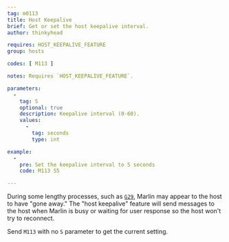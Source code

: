 ```yaml
---
tag: m0113
title: Host Keepalive
brief: Get or set the host keepalive interval.
author: thinkyhead

requires: HOST_KEEPALIVE_FEATURE
group: hosts

codes: [ M113 ]

notes: Requires `HOST_KEEPALIVE_FEATURE`.

parameters:
  -
    tag: S
    optional: true
    description: Keepalive interval (0-60).
    values:
      -
        tag: seconds
        type: int

example:
  -
    pre: Set the keepalive interval to 5 seconds
    code: M113 S5

---
```


During some lengthy processes, such as [`G29`](/docs/gcode/G029.html), Marlin may appear to the host to have "gone away." The "host keepalive" feature will send messages to the host when Marlin is busy or waiting for user response so the host won't try to reconnect.

Send `M113` with no `S` parameter to get the current setting.

